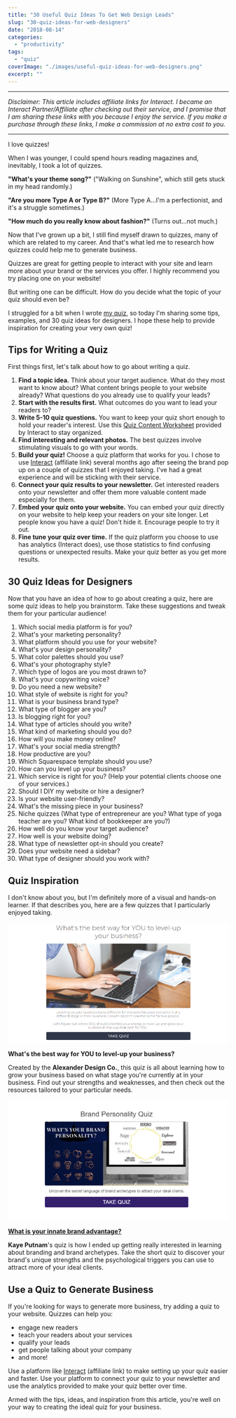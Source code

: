 ```yaml
---
title: "30 Useful Quiz Ideas To Get Web Design Leads"
slug: "30-quiz-ideas-for-web-designers"
date: "2018-08-14"
categories: 
  - "productivity"
tags: 
  - "quiz"
coverImage: "./images/useful-quiz-ideas-for-web-designers.png"
excerpt: ""
---
```


* * *

_Disclaimer: This article includes affiliate links for Interact. I became an Interact Partner/Affiliate after checking out their service, and I promise that I am sharing these links with you because I enjoy the service. If you make a purchase through these links, I make a commission at no extra cost to you._

* * *

I love quizzes!

When I was younger, I could spend hours reading magazines and, inevitably, I took a lot of quizzes.

**"What's your theme song?"** ("Walking on Sunshine", which still gets stuck in my head randomly.)

**"Are you more Type A or Type B?"** (More Type A...I'm a perfectionist, and it's a struggle sometimes.)

**"How much do you really know about fashion?"** (Turns out...not much.)

Now that I've grown up a bit, I still find myself drawn to quizzes, many of which are related to my career. And that's what led me to research how quizzes could help me to generate business.

Quizzes are great for getting people to interact with your site and learn more about your brand or the services you offer. I highly recommend you try placing one on your website!

But writing one can be difficult. How do you decide what the topic of your quiz should even be?

I struggled for a bit when I wrote [my quiz](https://www.tryinteract.com/share/quiz/5b61e04af8ef7b0014a473ca), so today I'm sharing some tips, examples, and 30 quiz ideas for designers. I hope these help to provide inspiration for creating your very own quiz!


## Tips for Writing a Quiz

First things first, let's talk about how to go about writing a quiz.

1. **Find a topic idea.** Think about your target audience. What do they most want to know about? What content brings people to your website already? What questions do you already use to qualify your leads?
2. **Start with the results first.** What outcomes do you want to lead your readers to?
3. **Write 5-10 quiz questions.** You want to keep your quiz short enough to hold your reader's interest. Use this [Quiz Content Worksheet](http://help.tryinteract.com/getting-started/quiz-content-worksheet) provided by Interact to stay organized.
4. **Find interesting and relevant photos.** The best quizzes involve stimulating visuals to go with your words.
5. **Build your quiz!** Choose a quiz platform that works for you. I chose to use [Interact](https://www.tryinteract.com#oid=94736_4020) (affiliate link) several months ago after seeing the brand pop up on a couple of quizzes that I enjoyed taking. I've had a great experience and will be sticking with their service.
6. **Connect your quiz results to your newsletter.** Get interested readers onto your newsletter and offer them more valuable content made especially for them.
7. **Embed your quiz onto your website.** You can embed your quiz directly on your website to help keep your readers on your site longer. Let people know you have a quiz! Don't hide it. Encourage people to try it out.
8. **Fine tune your quiz over time.** If the quiz platform you choose to use has analytics (Interact does), use those statistics to find confusing questions or unexpected results. Make your quiz better as you get more results.

## 30 Quiz Ideas for Designers

Now that you have an idea of how to go about creating a quiz, here are some quiz ideas to help you brainstorm. Take these suggestions and tweak them for your particular audience!

1. Which social media platform is for you?
2. What's your marketing personality?
3. What platform should you use for your website?
4. What's your design personality?
5. What color palettes should you use?
6. What's your photography style?
7. Which type of logos are you most drawn to?
8. What's your copywriting voice?
9. Do you need a new website?
10. What style of website is right for you?
11. What is your business brand type?
12. What type of blogger are you?
13. Is blogging right for you?
14. What type of articles should you write?
15. What kind of marketing should you do?
16. How will you make money online?
17. What's your social media strength?
18. How productive are you?
19. Which Squarespace template should you use?
20. How can you level up your business?
21. Which service is right for you? (Help your potential clients choose one of your services.)
22. Should I DIY my website or hire a designer?
23. Is your website user-friendly?
24. What's the missing piece in your business?
25. Niche quizzes (What type of entrepreneur are you? What type of yoga teacher are you? What kind of bookkeeper are you?)
26. How well do you know your target audience?
27. How well is your website doing?
28. What type of newsletter opt-in should you create?
29. Does your website need a sidebar?
30. What type of designer should you work with?

## Quiz Inspiration

I don't know about you, but I'm definitely more of a visual and hands-on learner. If that describes you, here are a few quizzes that I particularly enjoyed taking.

![ Take Alexander Design Co.'s quiz to learn how to level up your business. ](./images/level-up-business-quiz.png)

**What's the best way for YOU to level-up your business?**

Created by the **Alexander Design Co.**, this quiz is all about learning how to grow your business based on what stage you're currently at in your business. Find out your strengths and weaknesses, and then check out the resources tailored to your particular needs.

![ Take Kaye Putnam's quiz to learn about your brand personality. ](./images/brandality-quiz.png)

**[What is your innate brand advantage?](https://www.kayeputnam.com/brandality-quiz/)**

**Kaye Putnam**'s quiz is how I ended up getting really interested in learning about branding and brand archetypes. Take the short quiz to discover your brand's unique strengths and the psychological triggers you can use to attract more of your ideal clients.

## Use a Quiz to Generate Business

If you're looking for ways to generate more business, try adding a quiz to your website. Quizzes can help you:

- engage new readers
- teach your readers about your services
- qualify your leads
- get people talking about your company
- and more!

Use a platform like [Interact](https://www.tryinteract.com#oid=94736_4020) (affiliate link) to make setting up your quiz easier and faster. Use your platform to connect your quiz to your newsletter and use the analytics provided to make your quiz better over time.

Armed with the tips, ideas, and inspiration from this article, you're well on your way to creating the ideal quiz for your business.
